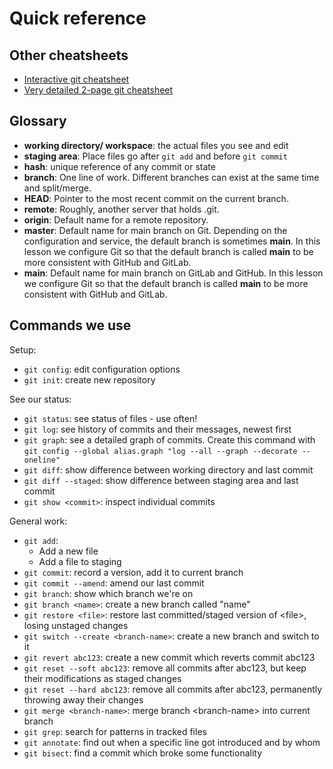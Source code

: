 # Quick reference

## Other cheatsheets

* [Interactive git cheatsheet](http://www.ndpsoftware.com/git-cheatsheet.html)
* [Very detailed 2-page git
  cheatsheet](https://aaltoscicomp.github.io/cheatsheets/git-the-way-you-need-it-cheatsheet.pdf)


## Glossary

* **working directory/ workspace**: the actual files you see and edit
* **staging area**: Place files go after `git add` and before `git
  commit`
* **hash**: unique reference of any commit or state
* **branch**: One line of work.  Different branches can exist at the
  same time and split/merge.
* **HEAD**: Pointer to the most recent commit on the current branch.
* **remote**: Roughly, another server that holds .git.
* **origin**: Default name for a remote repository.
* **master**: Default name for main branch on Git. Depending on the configuration and service,
              the default branch is sometimes **main**.
              In this lesson we configure Git so that the default branch is
              called **main** to be more consistent with GitHub and GitLab.
* **main**: Default name for main branch on GitLab and GitHub.
            In this lesson we configure Git so that the default branch is
            called **main** to be more consistent with GitHub and GitLab.


## Commands we use

Setup:

* `git config`: edit configuration options
* `git init`: create new repository

See our status:

* `git status`: see status of files - use often!
* `git log`: see history of commits and their messages, newest first
* `git graph`: see a detailed graph of commits.  Create this command
  with `git config --global alias.graph "log --all --graph --decorate --oneline"`
* `git diff`: show difference between working directory and last commit
* `git diff --staged`: show difference between staging area and last commit
* `git show <commit>`: inspect individual commits

General work:

* `git add`:
  - Add a new file
  - Add a file to staging
* `git commit`: record a version, add it to current branch
* `git commit --amend`: amend our last commit
* `git branch`: show which branch we're on
* `git branch <name>`: create a new branch called "name"
* `git restore <file>`: restore last committed/staged version of &lt;file&gt;, losing unstaged changes
* `git switch --create <branch-name>`: create a new branch and switch to it
* `git revert abc123`: create a new commit which reverts commit abc123
* `git reset --soft abc123`: remove all commits after abc123, but keep their modifications as staged changes
* `git reset --hard abc123`: remove all commits after abc123, permanently throwing away their changes
* `git merge <branch-name>`: merge branch &lt;branch-name&gt; into current branch
* `git grep`: search for patterns in tracked files
* `git annotate`: find out when a specific line got introduced and by whom
* `git bisect`: find a commit which broke some functionality
